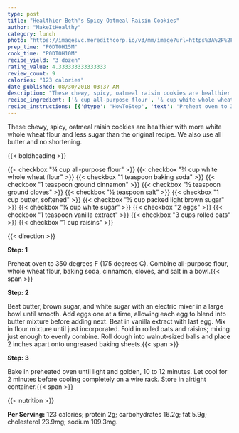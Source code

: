 ```yaml
---
type: post
title: "Healthier Beth's Spicy Oatmeal Raisin Cookies"
author: "MakeItHealthy"
category: lunch
photo: "https://imagesvc.meredithcorp.io/v3/mm/image?url=https%3A%2F%2Fimages.media-allrecipes.com%2Fuserphotos%2F3589385.jpg"
prep_time: "P0DT0H15M"
cook_time: "P0DT0H10M"
recipe_yield: "3 dozen"
rating_value: 4.333333333333333
review_count: 9
calories: "123 calories"
date_published: 08/30/2018 03:37 AM
description: "These chewy, spicy, oatmeal raisin cookies are healthier with more white whole wheat flour and less sugar than the original recipe. We also use all butter and no shortening."
recipe_ingredient: ['¾ cup all-purpose flour', '¾ cup white whole wheat flour', '1 teaspoon baking soda', '1 teaspoon ground cinnamon', '½ teaspoon ground cloves', '½ teaspoon salt', '1 cup butter, softened', '½ cup packed light brown sugar', '¼ cup white sugar', '2 eggs', '1 teaspoon vanilla extract', '3 cups rolled oats', '1 cup raisins']
recipe_instructions: [{'@type': 'HowToStep', 'text': 'Preheat oven to 350 degrees F (175 degrees C). Combine all-purpose flour, whole wheat flour, baking soda, cinnamon, cloves, and salt in a bowl.\n'}, {'@type': 'HowToStep', 'text': 'Beat butter, brown sugar, and white sugar with an electric mixer in a large bowl until smooth. Add eggs one at a time, allowing each egg to blend into butter mixture before adding next. Beat in vanilla extract with last egg. Mix in flour mixture until just incorporated. Fold in rolled oats and raisins; mixing just enough to evenly combine.  Roll dough into walnut-sized balls and place 2 inches apart onto ungreased baking sheets.\n'}, {'@type': 'HowToStep', 'text': 'Bake in preheated oven until light and golden, 10 to 12 minutes. Let cool for 2 minutes before cooling completely on a wire rack. Store in airtight container.\n'}]
---
```


These chewy, spicy, oatmeal raisin cookies are healthier with more white whole wheat flour and less sugar than the original recipe. We also use all butter and no shortening. 

{{< boldheading >}}

{{< checkbox "¾ cup all-purpose flour" >}}
{{< checkbox "¾ cup white whole wheat flour" >}}
{{< checkbox "1 teaspoon baking soda" >}}
{{< checkbox "1 teaspoon ground cinnamon" >}}
{{< checkbox "½ teaspoon ground cloves" >}}
{{< checkbox "½ teaspoon salt" >}}
{{< checkbox "1 cup butter, softened" >}}
{{< checkbox "½ cup packed light brown sugar" >}}
{{< checkbox "¼ cup white sugar" >}}
{{< checkbox "2  eggs" >}}
{{< checkbox "1 teaspoon vanilla extract" >}}
{{< checkbox "3 cups rolled oats" >}}
{{< checkbox "1 cup raisins" >}}


{{< direction >}}

**Step: 1**

Preheat oven to 350 degrees F (175 degrees C). Combine all-purpose flour, whole wheat flour, baking soda, cinnamon, cloves, and salt in a bowl.{{< span >}}

**Step: 2**

Beat butter, brown sugar, and white sugar with an electric mixer in a large bowl until smooth. Add eggs one at a time, allowing each egg to blend into butter mixture before adding next. Beat in vanilla extract with last egg. Mix in flour mixture until just incorporated. Fold in rolled oats and raisins; mixing just enough to evenly combine.  Roll dough into walnut-sized balls and place 2 inches apart onto ungreased baking sheets.{{< span >}}

**Step: 3**

Bake in preheated oven until light and golden, 10 to 12 minutes. Let cool for 2 minutes before cooling completely on a wire rack. Store in airtight container.{{< span >}}

{{< nutrition >}}

**Per Serving:** 123 calories; protein 2g; carbohydrates 16.2g; fat 5.9g; cholesterol 23.9mg; sodium 109.3mg.